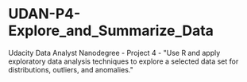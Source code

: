 # UDAN-P4-Explore_and_Summarize_Data
Udacity Data Analyst Nanodegree - Project 4 - "Use R and apply exploratory data analysis techniques to explore a selected data set for distributions, outliers, and anomalies."
